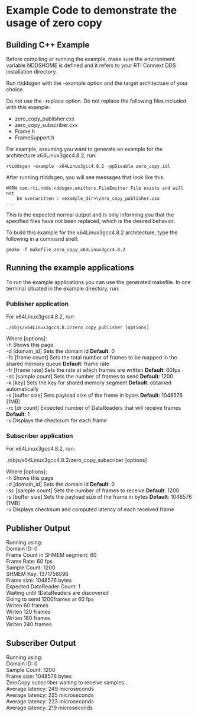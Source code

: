 # Example Code to demonstrate the usage of zero copy

## Building C++ Example

Before compiling or running the example, make sure the environment variable 
NDDSHOME is defined and it refers to your RTI Connext DDS installation directory. 

Run rtiddsgen with the -example option and the target architecture of your 
choice.
 
Do not use the -replace option. Do not replace the following files included 
with this example:  

- zero_copy_publisher.cxx
- zero_copy_subscriber.cxx
- Frame.h
- FrameSupport.h

For example, assuming you want to generate an example for the architecture 
x64Linux3gcc4.8.2, run:

	rtiddsgen -example  x64Linux3gcc4.8.2 -ppDisable zero_copy.idl

After running rtiddsgen, you will see messages that look like this:

	WARN com.rti.ndds.nddsgen.emitters.FileEmitter File exists and will not 
        be overwritten : <example_dir>\zero_copy_publisher.cxx
	...

This is the expected normal output and is only informing you that the specified 
files have not been replaced, which is the desired behavior.
	
To build this example for the x64Linux3gcc4.8.2 architecture, type the following in a command
shell:

	gmake -f makefile_zero_copy_x64Linux3gcc4.8.2
  
## Running the example applications


To run the example applications you can use the generated makefile. In one
terminal situated in the example directory, run:

### Publisher application

For x64Linux3gcc4.8.2, run: 

	./objs/x64Linux3gcc4.8.2/zero_copy_publisher [options]

Where [options]:  
	-h                  Shows this page    
	-d  [domain_id]     Sets the domain id **Default**: 0  
	-fc [frame count]   Sets the total number of frames to be mapped in the shared memory queue **Default**: frame rate  
	-fr [frame rate]    Sets the rate at which frames are written **Default**: 60fps  
	-sc [sample count]  Sets the number of frames to send **Default**: 1200  
	-k  [key]	           Sets the key for shared memory segment **Default**: obtained automatically   
	-s  [buffer size]   Sets payload size of the frame in bytes **Default**: 1048576 (1MB)  
	-rc [dr count]      Expected number of DataReaders that will receive frames **Default**: 1  
	-v                  Displays the checksum for each frame 

### Subscriber application

For x64Linux3gcc4.8.2, run: 

   ./objs/x64Linux3gcc4.8.2/zero_copy_subscriber [options]  
   
Where [options]:  
    -h                  Shows this page  
    -d  [domain_id]     Sets the domain id **Default**: 0  
    -sc [sample count]  Sets the number of frames to receive **Default**: 1200  
    -s  [buffer size]   Sets the payload size of the frame in bytes **Default**: 1048576 (1MB)  
    -v                  Displays checksum and computed latency of each received frame 
  
## Publisher Output

Running using:  
  Domain ID:  0  
  Frame Count in SHMEM segment: 60  
  Frame Rate: 60 fps  
  Sample Count: 1200  
  SHMEM Key: 1371756096  
  Frame size: 1048576 bytes  
  Expected DataReader Count: 1  
Waiting until 1DataReaders are discovered  
Going to send 1200frames at 60 fps  
Writen 60 frames  
Writen 120 frames  
Writen 180 frames  
Writen 240 frames

## Subscriber Output

Running using:  
  Domain ID:  0  
  Sample Count: 1200  
  Frame size: 1048576 bytes  
ZeroCopy subscriber waiting to receive samples...  
Average latency: 249 microseconds  
Average latency: 225 microseconds  
Average latency: 223 microseconds  
Average latency: 219 microseconds
  
